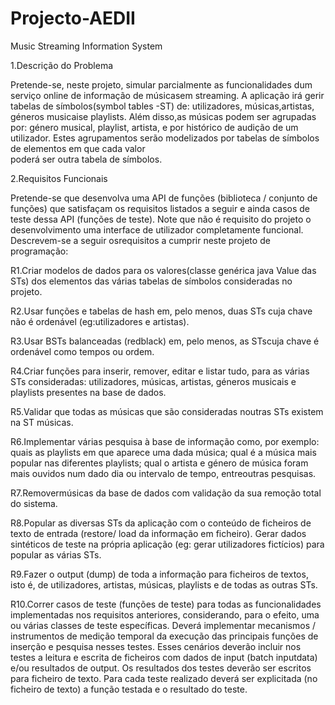 # Projecto-AEDII
Music Streaming Information System

1.Descrição do Problema

Pretende-se, neste projeto, simular parcialmente as funcionalidades dum serviço online de informação  de músicasem  streaming.
A  aplicação irá gerir tabelas  de símbolos(symbol  tables -ST) de:
utilizadores,  músicas,artistas, géneros  musicaise  playlists. 
Além disso,as músicas podem ser agrupadas por: género musical, playlist, artista, e por histórico  de  audição  de  um  utilizador.
Estes  agrupamentos  serão  modelizados  por tabelas  de  símbolos  de  elementos  em  que  cada  valor  
poderá  ser  outra  tabela  de símbolos.

2.Requisitos Funcionais

Pretende-se que desenvolva uma API de funções (biblioteca / conjunto de funções) que satisfaçam  os  requisitos listados  a 
seguir e ainda  casos  de  teste  dessa  API  (funções  de teste).
Note que  não  é  requisito  do  projeto  o  desenvolvimento  uma  interface  de utilizador  completamente  funcional. 
Descrevem-se  a  seguir  osrequisitos a  cumprir neste projeto de programação:

R1.Criar modelos de dados para os valores(classe genérica java Value das STs) dos elementos das várias tabelas de símbolos consideradas no projeto.

R2.Usar  funções  e  tabelas  de  hash em,  pelo  menos,  duas  STs  cuja  chave  não  é ordenável (eg:utilizadores e artistas).

R3.Usar  BSTs  balanceadas  (redblack)  em,  pelo  menos,  as  STscuja  chave  é ordenável como tempos ou ordem.

R4.Criar  funções  para  inserir,  remover,  editar  e  listar  tudo,  para  as  várias  STs consideradas: utilizadores,   músicas,   artistas,   géneros   musicais   e   playlists presentes na base de dados.

R5.Validar  que  todas  as  músicas que  são  consideradas  noutras  STs  existem  na  ST músicas.

R6.Implementar várias pesquisa à base de informação como, por exemplo:
quais as playlists  em  que  aparece  uma  dada  música;  qual  é a música  mais  popular  nas diferentes  playlists;  qual  o  artista  e  género de  música  foram  mais  ouvidos  num 
dado dia ou intervalo de tempo, entreoutras pesquisas.

R7.Removermúsicas  da  base  de  dados  com  validação  da sua  remoção  total  do sistema.

R8.Popular  as  diversas  STs  da  aplicação  com  o  conteúdo  de  ficheiros  de  texto  de 
entrada  (restore/ load da  informação  em  ficheiro).  Gerar  dados  sintéticos  de teste na própria aplicação (eg: gerar utilizadores fictícios) para popular as várias STs.

R9.Fazer  o  output (dump)  de  toda  a  informação  para  ficheiros  de  textos,  isto  é, de utilizadores, artistas, músicas, playlists e de todas as outras STs.

R10.Correr casos de  teste  (funções  de  teste)  para  todas  as  funcionalidades implementadas nos  requisitos  anteriores,  considerando,  para  o  efeito,  uma  ou 
várias   classes   de   teste   específicas.
Deverá   implementar   mecanismos   / instrumentos  de  medição  temporal  da  execução  das  principais  funções  de inserção
e  pesquisa  nesses  testes.  Esses  cenários  deverão  incluir  nos  testes  a leitura  e  escrita  de  ficheiros  com  dados  de  input  (batch  inputdata)  e/ou
resultados  de  output.  Os  resultados  dos  testes  deverão  ser  escritos  para  ficheiro de texto. Para cada teste realizado deverá ser explicitada (no ficheiro de texto) a função testada e o resultado do teste.
